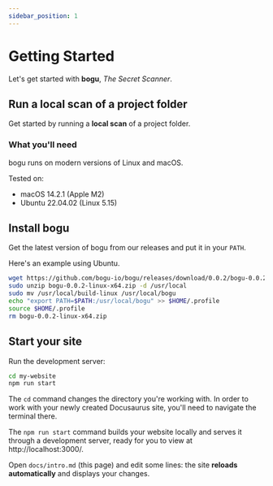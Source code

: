 ```yaml
---
sidebar_position: 1
---
```


# Getting Started

Let's get started with **bogu**, *The Secret Scanner*.

## Run a local scan of a project folder

Get started by running a **local scan** of a project folder.

### What you'll need

bogu runs on modern versions of Linux and macOS.

Tested on:

- macOS 14.2.1 (Apple M2)
- Ubuntu 22.04.02 (Linux 5.15)

## Install bogu

Get the latest version of bogu from our releases and put it in your `PATH`.

Here's an example using Ubuntu.

```bash
wget https://github.com/bogu-io/bogu/releases/download/0.0.2/bogu-0.0.2-linux-x64.zip
sudo unzip bogu-0.0.2-linux-x64.zip -d /usr/local
sudo mv /usr/local/build-linux /usr/local/bogu
echo "export PATH=$PATH:/usr/local/bogu" >> $HOME/.profile
source $HOME/.profile
rm bogu-0.0.2-linux-x64.zip
```

## Start your site

Run the development server:

```bash
cd my-website
npm run start
```

The `cd` command changes the directory you're working with. In order to work with your newly created Docusaurus site, you'll need to navigate the terminal there.

The `npm run start` command builds your website locally and serves it through a development server, ready for you to view at http://localhost:3000/.

Open `docs/intro.md` (this page) and edit some lines: the site **reloads automatically** and displays your changes.
